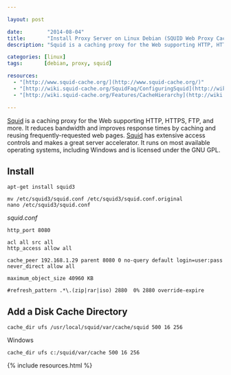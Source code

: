```yaml
---

layout: post

date:        "2014-08-04"
title:       "Install Proxy Server on Linux Debian (SQUID Web Proxy Cache)"
description: "Squid is a caching proxy for the Web supporting HTTP, HTTPS, FTP, and more. It runs also on Windows and is licensed under the GNU GPL."

categories: [linux]
tags:       [debian, proxy, squid]

resources:
  - "[http://www.squid-cache.org/](http://www.squid-cache.org/)"
  - "[http://wiki.squid-cache.org/SquidFaq/ConfiguringSquid](http://wiki.squid-cache.org/SquidFaq/ConfiguringSquid)"
  - "[http://wiki.squid-cache.org/Features/CacheHierarchy](http://wiki.squid-cache.org/Features/CacheHierarchy)"

---
```



[Squid] is a caching proxy for the Web supporting HTTP, HTTPS, FTP, and more.
It reduces bandwidth and improves response times by caching and reusing frequently-requested web pages.
[Squid] has extensive access controls and makes a great server accelerator.
It runs on most available operating systems, including Windows and is licensed under the GNU GPL.


## Install

```
apt-get install squid3
```

```
mv /etc/squid3/squid.conf /etc/squid3/squid.conf.original
nano /etc/squid3/squid.conf
```

*squid.conf*

```text
http_port 8080

acl all src all
http_access allow all

cache_peer 192.168.1.29 parent 8080 0 no-query default login=user:pass
never_direct allow all

maximum_object_size 40960 KB

#refresh_pattern .*\.(zip|rar|iso) 2880  0% 2880 override-expire
```


## Add a Disk Cache Directory

```text
cache_dir ufs /usr/local/squid/var/cache/squid 500 16 256
```

Windows

```text
cache_dir ufs c:/squid/var/cache 500 16 256
```


[Squid]: http://www.squid-cache.org


{% include resources.html %}